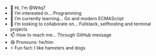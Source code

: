 - 👋 Hi, I’m @Witq7
- 👀 I’m interested in... Programming
- 🌱 I’m currently learning... Go and modern ECMAScript
- 💞️ I’m looking to collaborate on... Fullstack, selfhosting and terminal projects
- 📫 How to reach me... Through GitHub message
- 😄 Pronouns: he/him
- ⚡ Fun fact: I like hamsters and dogs
